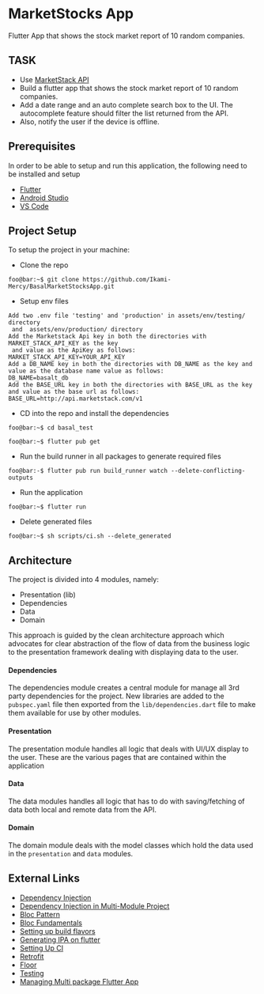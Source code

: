 # MarketStocks App

Flutter App that shows the stock market report of 10 random
companies.

## TASK
- Use [MarketStack API](https://marketstack.com/)
- Build a flutter app that shows the stock market report of 10 random
companies.
- Add a date range and an auto complete search box to the UI. The autocomplete feature
should filter the list returned from the API. 
- Also, notify the user if the device is offline.

## Prerequisites
In order to be able to setup and run this application, the following need to be installed and setup
- [Flutter](https://docs.flutter.dev/get-started/install)
- [Android Studio](https://developer.android.com/studio)
- [VS Code](https://code.visualstudio.com/)

## Project Setup

To setup the project in your machine:

- Clone the repo

```console
foo@bar:~$ git clone https://github.com/Ikami-Mercy/BasalMarketStocksApp.git
```

- Setup env files
```
Add two .env file 'testing' and 'production' in assets/env/testing/ directory
 and  assets/env/production/ directory
Add the Marketstack Api key in both the directories with MARKET_STACK_API_KEY as the key
 and value as the ApiKey as follows:
MARKET_STACK_API_KEY=YOUR_API_KEY
Add a DB_NAME key in both the directories with DB_NAME as the key and value as the database name value as follows:
DB_NAME=basalt_db
Add the BASE_URL key in both the directories with BASE_URL as the key and value as the base url as follows:
BASE_URL=http://api.marketstack.com/v1
```

- CD into the repo and install the dependencies
```console
foo@bar:~$ cd basal_test
```
```console
foo@bar:~$ flutter pub get
```

- Run the build runner in all packages to generate required files
```console
foo@bar:-$ flutter pub run build_runner watch --delete-conflicting-outputs
```

- Run the application
```console
foo@bar:~$ flutter run
```

- Delete generated files
```console
foo@bar:~$ sh scripts/ci.sh --delete_generated
```

## Architecture

The project is divided into 4 modules, namely:
- Presentation (lib)
- Dependencies
- Data
- Domain

This approach is guided by the clean architecture approach which advocates for clear abstraction of the flow of data from the business logic to the presentation framework dealing with displaying data to the user.

#### Dependencies
The dependencies module creates a central module for manage all 3rd party dependencies for the project. New libraries are added to the `pubspec.yaml` file then exported from the `lib/dependencies.dart` file to make them available for use by other modules.

#### Presentation
The presentation module handles all logic that deals with UI/UX display to the user. These are the various pages that are contained within the application

#### Data
The data modules handles all logic that has to do with saving/fetching of data both local and remote data from the API.

#### Domain
The domain module deals with the model classes which hold the data used in the `presentation` and `data` modules.

## External Links
- [Dependency Injection](https://www.youtube.com/watch?v=KNcP8z0hWqs)
- [Dependency Injection in Multi-Module Project](https://abdulhakeemahmoood.medium.com/dependency-injection-in-multi-module-flutter-project-a2bbf99b14ff)
- [Bloc Pattern](https://blog.logrocket.com/state-management-flutter-bloc-pattern/)
- [Bloc Fundamentals](https://bloclibrary.dev/#/coreconcepts?id=state-changes)
- [Setting up build flavors](https://medium.com/@animeshjain/build-flavors-in-flutter-android-and-ios-with-different-firebase-projects-per-flavor-27c5c5dac10b)
- [Generating IPA on flutter](https://jtmuller5-98869.medium.com/flutter-build-an-ipa-90520e813a96)
- [Setting Up CI](https://medium.com/kinandcartacreated/setup-a-flutter-ci-cd-with-gitlab-ci-part-1-8d40b7a3b3dc)
- [Retrofit](https://pub.dev/packages/retrofit)
- [Floor](https://pub.dev/packages/floor)
- [Testing](https://medium.com/flutter-community/tagged/testing)
- [Managing Multi package Flutter App](https://medium.com/flutter-community/managing-multi-package-flutter-projects-with-melos-c8ce96fa7c82)
